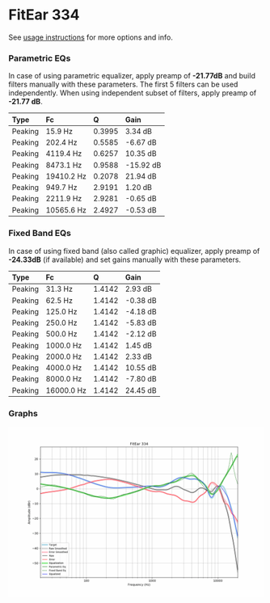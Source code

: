 # FitEar 334
See [usage instructions](https://github.com/jaakkopasanen/AutoEq#usage) for more options and info.

### Parametric EQs
In case of using parametric equalizer, apply preamp of **-21.77dB** and build filters manually
with these parameters. The first 5 filters can be used independently.
When using independent subset of filters, apply preamp of **-21.77 dB**.

| Type    | Fc         |      Q | Gain      |
|:--------|:-----------|:-------|:----------|
| Peaking | 15.9 Hz    | 0.3995 | 3.34 dB   |
| Peaking | 202.4 Hz   | 0.5585 | -6.67 dB  |
| Peaking | 4119.4 Hz  | 0.6257 | 10.35 dB  |
| Peaking | 8473.1 Hz  | 0.9588 | -15.92 dB |
| Peaking | 19410.2 Hz | 0.2078 | 21.94 dB  |
| Peaking | 949.7 Hz   | 2.9191 | 1.20 dB   |
| Peaking | 2211.9 Hz  | 2.9281 | -0.65 dB  |
| Peaking | 10565.6 Hz | 2.4927 | -0.53 dB  |

### Fixed Band EQs
In case of using fixed band (also called graphic) equalizer, apply preamp of **-24.33dB**
(if available) and set gains manually with these parameters.

| Type    | Fc         |      Q | Gain     |
|:--------|:-----------|:-------|:---------|
| Peaking | 31.3 Hz    | 1.4142 | 2.93 dB  |
| Peaking | 62.5 Hz    | 1.4142 | -0.38 dB |
| Peaking | 125.0 Hz   | 1.4142 | -4.18 dB |
| Peaking | 250.0 Hz   | 1.4142 | -5.83 dB |
| Peaking | 500.0 Hz   | 1.4142 | -2.12 dB |
| Peaking | 1000.0 Hz  | 1.4142 | 1.45 dB  |
| Peaking | 2000.0 Hz  | 1.4142 | 2.33 dB  |
| Peaking | 4000.0 Hz  | 1.4142 | 10.55 dB |
| Peaking | 8000.0 Hz  | 1.4142 | -7.80 dB |
| Peaking | 16000.0 Hz | 1.4142 | 24.45 dB |

### Graphs
![](./FitEar%20334.png)